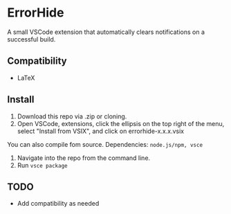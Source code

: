 

# ErrorHide
A small VSCode extension that automatically clears notifications on a successful build.

## Compatibility
* LaTeX

## Install
1. Download this repo via .zip or cloning.
2. Open VSCode, extensions, click the ellipsis on the top right of the menu, select "Install from VSIX", and click on errorhide-x.x.x.vsix

You can also compile fom source. Dependencies: `node.js/npm, vsce`
1. Navigate into the repo from the command line.
2. Run `vsce package`

## TODO
* Add compatibility as needed

